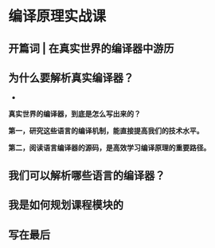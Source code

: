 # 编译原理实战课 #

## 开篇词 | 在真实世界的编译器中游历 ##

## 为什么要解析真实编译器？ ##

* 

**真实世界的编译器，到底是怎么写出来的？**

**第一，研究这些语言的编译机制，能直接提高我们的技术水平。**

**第二，阅读语言编译器的源码，是高效学习编译原理的重要路径。**

## 我们可以解析哪些语言的编译器？ ##

## 我是如何规划课程模块的 ##

## 写在最后 ##